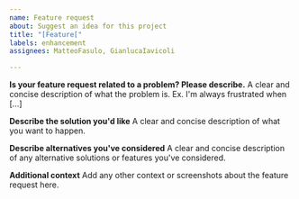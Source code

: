 ```yaml
---
name: Feature request
about: Suggest an idea for this project
title: "[Feature["
labels: enhancement
assignees: MatteoFasulo, GianlucaIavicoli

---
```


**Is your feature request related to a problem? Please describe.**
A clear and concise description of what the problem is. Ex. I'm always frustrated when [...]

**Describe the solution you'd like**
A clear and concise description of what you want to happen.

**Describe alternatives you've considered**
A clear and concise description of any alternative solutions or features you've considered.

**Additional context**
Add any other context or screenshots about the feature request here.
